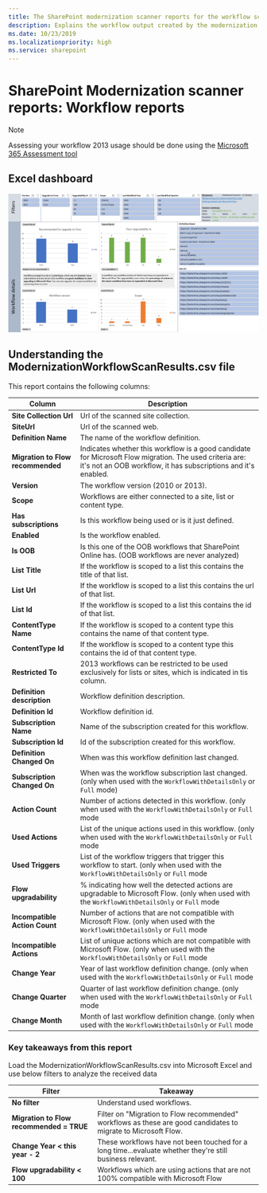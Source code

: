 ```yaml
---
title: The SharePoint modernization scanner reports for the workflow scanner mode
description: Explains the workflow output created by the modernization scanner
ms.date: 10/23/2019
ms.localizationpriority: high
ms.service: sharepoint
---
```


# SharePoint Modernization scanner reports: Workflow reports

> [!Note]
> Assessing your workflow 2013 usage should be done using the [Microsoft 365 Assessment tool](https://aka.ms/microsoft365assessmenttool)

## Excel dashboard

![Workflow dashboard](media/modernize/excel_workflowusage.png)

## Understanding the ModernizationWorkflowScanResults.csv file

This report contains the following columns:

Column | Description
---------|----------
**Site Collection Url** | Url of the scanned site collection.
**SiteUrl** | Url of the scanned web.
**Definition Name** | The name of the workflow definition.
**Migration to Flow recommended** | Indicates whether this workflow is a good candidate for Microsoft Flow migration. The used criteria are: it's not an OOB workflow, it has subscriptions and it's enabled.
**Version** | The workflow version (2010 or 2013).
**Scope** | Workflows are either connected to a site, list or content type.
**Has subscriptions** | Is this workflow being used or is it just defined.
**Enabled** | Is the workflow enabled.
**Is OOB** | Is this one of the OOB workflows that SharePoint Online has. (OOB workflows are never analyzed)
**List Title** | If the workflow is scoped to a list this contains the title of that list.
**List Url** | If the workflow is scoped to a list this contains the url of that list.
**List Id** | If the workflow is scoped to a list this contains the id of that list.
**ContentType Name** | If the workflow is scoped to a content type this contains the name of that content type.
**ContentType Id** | If the workflow is scoped to a content type this contains the id of that content type.
**Restricted To** | 2013 workflows can be restricted to be used exclusively for lists or sites, which is indicated in tis column.
**Definition description** | Workflow definition description.
**Definition Id** | Workflow definition id.
**Subscription Name** | Name of the subscription created for this workflow.
**Subscription Id** | Id of the subscription created for this workflow.
**Definition Changed On** | When was this workflow definition last changed.
**Subscription Changed On** | When was the workflow subscription last changed. (only when used with the `WorkflowWithDetailsOnly` or `Full` mode)
**Action Count** | Number of actions detected in this workflow. (only when used with the `WorkflowWithDetailsOnly` or `Full` mode
**Used Actions** | List of the unique actions used in this workflow. (only when used with the `WorkflowWithDetailsOnly` or `Full` mode
**Used Triggers** | List of the workflow triggers that trigger this workflow to start. (only when used with the `WorkflowWithDetailsOnly` or `Full` mode
**Flow upgradability** | % indicating how well the detected actions are upgradable to Microsoft Flow. (only when used with the `WorkflowWithDetailsOnly` or `Full` mode
**Incompatible Action Count** |  Number of actions that are not compatible with Microsoft Flow. (only when used with the `WorkflowWithDetailsOnly` or `Full` mode
**Incompatible Actions** | List of unique actions which are not compatible with Microsoft Flow. (only when used with the `WorkflowWithDetailsOnly` or `Full` mode
**Change Year** | Year of last workflow definition change. (only when used with the `WorkflowWithDetailsOnly` or `Full` mode
**Change Quarter** | Quarter of last workflow definition change. (only when used with the `WorkflowWithDetailsOnly` or `Full` mode
**Change Month** | Month of last workflow definition change. (only when used with the `WorkflowWithDetailsOnly` or `Full` mode

### Key takeaways from this report ###

Load the ModernizationWorkflowScanResults.csv into Microsoft Excel and use below filters to analyze the received data

Filter | Takeaway
---------|----------
**No filter** | Understand used workflows.
**Migration to Flow recommended = TRUE** | Filter on "Migration to Flow recommended" workflows as these are good candidates to migrate to Microsoft Flow.
**Change Year < this year - 2** | These workflows have not been touched for a long time...evaluate whether they're still business relevant.
**Flow upgradability < 100** | Workflows which are using actions that are not 100% compatible with Microsoft Flow
